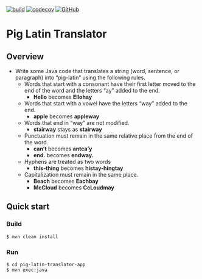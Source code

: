 [![build](https://github.com/githubslayer/pig-latin-translator/workflows/build/badge.svg?branch=master&event=push)](https://github.com/githubslayer/pig-latin-translator/actions?query=workflow%3Abuild)  [![codecov](https://codecov.io/gh/githubslayer/pig-latin-translator/branch/master/graph/badge.svg)](https://codecov.io/gh/githubslayer/pig-latin-translator) [![GitHub](https://img.shields.io/github/license/githubslayer/pig-latin-translator)](https://github.com/githubslayer/pig-latin-translator/blob/master/LICENSE)


# Pig Latin Translator
## Overview
* Write some Java code that translates a string (word, sentence, or paragraph) into “pig-latin” using the following rules.
	* Words that start with a consonant have their first letter moved to the end of the word and the letters “ay” added to the end.
		* **Hello** becomes **Ellohay**
	* Words that start with a vowel have the letters “way” added to the end.
		* **apple** becomes **appleway**
	* Words that end in “way” are not modified.
		* **stairway** stays as **stairway**
	* Punctuation must remain in the same relative place from the end of the word.
		* **can’t** becomes **antca’y**
		* **end.** becomes **endway.**
	* Hyphens are treated as two words
		* **this-thing** becomes **histay-hingtay**
	* Capitalization must remain in the same place.
		* **Beach** becomes **Eachbay**
		* **McCloud** becomes **CcLoudmay**
## Quick start
### Build
```
$ mvn clean install
```
### Run
```
$ cd pig-latin-translator-app
$ mvn exec:java
```
